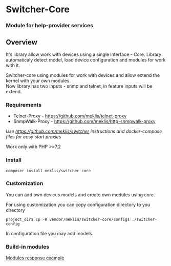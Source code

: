 # Switcher-Core
### Module for help-provider services

## Overview
It's library allow work with devices using a single interface - Core.
Library automaticaly detect model, load device configuration and modules for work with it.   
    
Switcher-core using modules for work with devices and allow extend the kernel with your own modules.    
Now library has two inputs - snmp and telnet, in feature inputs will be extend.

### Requirements   
* Telnet-Proxy - https://github.com/meklis/telnet-proxy    
* SnmpWalk-Proxy - https://github.com/meklis/http-snmpwalk-proxy    

*Use https://github.com/meklis/switcher instructions and docker-compose files for easy start proxies* 

Work only with PHP >=7.2

### Install
```
composer install meklis/switcher-core
```


### Customization
You can add own devices models and create own modules using core.    

For using customization you can copy configuration directory to you directory
``` 
project_dir$ cp -R vendor/meklis/switcher-core/configs ./switcher-config
```
In configuration file you may add models.   

### Build-in modules
[Modules response example](docs/MODULES.md)
